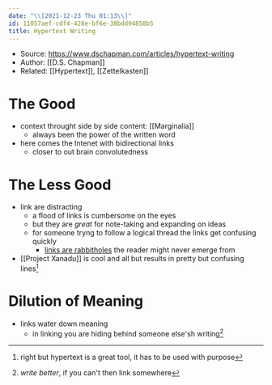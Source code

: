 ```yaml
---
date: "\\[2021-12-23 Thu 01:13\\]"
id: 11057aef-cdf4-428e-bf6e-38bdd94858b5
title: Hypertext Writing
---
```


- Source: <https://www.dschapman.com/articles/hypertext-writing>
- Author: [[D.S. Chapman]]
- Related: [[Hypertext]], [[Zettelkasten]]

# The Good

- context throught side by side content: [[Marginalia]]
  - always been the power of the written word
- here comes the Intenet with bidirectional links
  - closer to out brain convolutedness

# The Less Good

- link are distracting
  - a flood of links is cumbersome on the eyes
  - but they are *great* for note-taking and expanding on ideas
  - for someone tryng to follow a logical thread the links get confusing quickly
    - <u>links are rabbitholes</u> the reader might never emerge from
- [[Project Xanadu]] is cool and all but results in pretty but confusing lines[^1]

# Dilution of Meaning

- links water down meaning
  - in linking you are hiding behind someone else'sh writing[^2]

[^1]: right but hypertext is a great tool, it has to be used with purpose

[^2]: *write better*, if you can't then link somewhere
